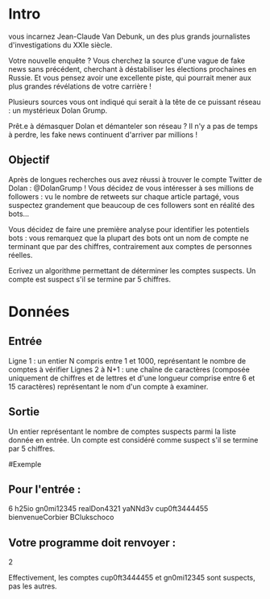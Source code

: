 # Intro

vous incarnez Jean-Claude Van Debunk, un des plus grands journalistes d'investigations du XXIe siècle.

Votre nouvelle enquête ? Vous cherchez la source d'une vague de fake news sans précédent, cherchant à déstabiliser les élections prochaines en Russie. Et vous pensez avoir une excellente piste, qui pourrait mener aux plus grandes révélations de votre carrière !

Plusieurs sources vous ont indiqué qui serait à la tête de ce puissant réseau : un mystérieux Dolan Grump.

Prêt.e à démasquer Dolan et démanteler son réseau ? Il n'y a pas de temps à perdre, les fake news continuent d'arriver par millions !


## Objectif

Après de longues recherches ous avez réussi à trouver le compte Twitter de Dolan : @DolanGrump ! Vous décidez de vous intéresser à ses millions de followers : vu le nombre de retweets sur chaque article partagé, vous suspectez grandement que beaucoup de ces followers sont en réalité des bots...

Vous décidez de faire une première analyse pour identifier les potentiels bots : vous remarquez que la plupart des bots ont un nom de compte ne terminant que par des chiffres, contrairement aux comptes de personnes réelles.

Ecrivez un algorithme permettant de déterminer les comptes suspects. Un compte est suspect s'il se termine par 5 chiffres.

# Données

## Entrée

Ligne 1 : un entier N compris entre 1 et 1000, représentant le nombre de comptes à vérifier
Lignes 2 à N+1 : une chaîne de caractères (composée uniquement de chiffres et de lettres et d'une longueur comprise entre 6 et 15 caractères) représentant le nom d'un compte à examiner.

## Sortie

Un entier représentant le nombre de comptes suspects parmi la liste donnée en entrée.
Un compte est considéré comme suspect s'il se termine par 5 chiffres.

#Exemple

## Pour l'entrée :

6
h25io
gn0mi12345
realDon4321
yaNNd3v
cup0ft3444455
bienvenueCorbier
BClukschoco


## Votre programme doit renvoyer :
2

Effectivement, les comptes cup0ft3444455 et gn0mi12345 sont suspects, pas les autres.